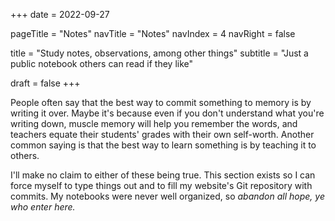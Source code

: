 +++
date = 2022-09-27

pageTitle = "Notes"
navTitle = "Notes"
navIndex = 4
navRight = false

title = "Study notes, observations, among other things"
subtitle = "Just a public notebook others can read if they like"

draft = false
+++

People often say that the best way to commit something to memory is by writing
it over. Maybe it's because even if you don't understand what you're writing
down, muscle memory will help you remember the words, and teachers equate their
students' grades with their own self-worth. Another common saying is that the
best way to learn something is by teaching it to others.

I'll make no claim to either of these being true. This section exists so I can
force myself to type things out and to fill my website's Git repository with
commits. My notebooks were never well organized, so _abandon all hope, ye who
enter here._
